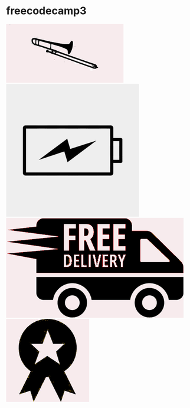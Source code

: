 # freecodecamp3
![](images/trombone.png)
![](images/quality.png)
![](images/shipping.png)
![](images/premium.png)
